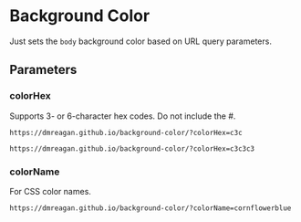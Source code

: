 # Background Color

Just sets the `body` background color based on URL query parameters.

## Parameters

### colorHex

Supports 3- or 6-character hex codes. Do not include the #.

```
https://dmreagan.github.io/background-color/?colorHex=c3c
```

```
https://dmreagan.github.io/background-color/?colorHex=c3c3c3
```

### colorName

For CSS color names.

```
https://dmreagan.github.io/background-color/?colorName=cornflowerblue
```

